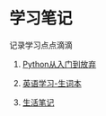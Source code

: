# 学习笔记
记录学习点点滴滴

1. [Python从入门到放弃](./python/README.md)

2. [英语学习-生词本](./english/strange.md)

3. [生活笔记](./life/README.md)
